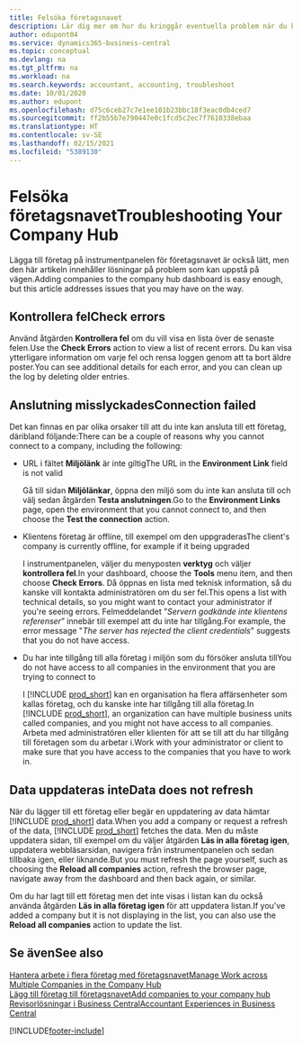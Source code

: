 ```yaml
---
title: Felsöka företagsnavet
description: Lär dig mer om hur du kringgår eventuella problem när du kör företagsnavet i Dynamics 365 Business Central för att hantera arbete i flera olika företag.
author: edupont04
ms.service: dynamics365-business-central
ms.topic: conceptual
ms.devlang: na
ms.tgt_pltfrm: na
ms.workload: na
ms.search.keywords: accountant, accounting, troubleshoot
ms.date: 10/01/2020
ms.author: edupont
ms.openlocfilehash: d75c6ceb27c7e1ee101b23bbc18f3eac0db4ced7
ms.sourcegitcommit: ff2b55b7e790447e0c1fcd5c2ec7f7610338ebaa
ms.translationtype: HT
ms.contentlocale: sv-SE
ms.lasthandoff: 02/15/2021
ms.locfileid: "5389130"
---
```

# <a name="troubleshooting-your-company-hub"></a><span data-ttu-id="fee97-103">Felsöka företagsnavet</span><span class="sxs-lookup"><span data-stu-id="fee97-103">Troubleshooting Your Company Hub</span></span>

<span data-ttu-id="fee97-104">Lägga till företag på instrumentpanelen för företagsnavet är också lätt, men den här artikeln innehåller lösningar på problem som kan uppstå på vägen.</span><span class="sxs-lookup"><span data-stu-id="fee97-104">Adding companies to the company hub dashboard is easy enough, but this article addresses issues that you may have on the way.</span></span>  

## <a name="check-errors"></a><span data-ttu-id="fee97-105">Kontrollera fel</span><span class="sxs-lookup"><span data-stu-id="fee97-105">Check errors</span></span>

<span data-ttu-id="fee97-106">Använd åtgärden **Kontrollera fel** om du vill visa en lista över de senaste felen.</span><span class="sxs-lookup"><span data-stu-id="fee97-106">Use the **Check Errors** action to view a list of recent errors.</span></span> <span data-ttu-id="fee97-107">Du kan visa ytterligare information om varje fel och rensa loggen genom att ta bort äldre poster.</span><span class="sxs-lookup"><span data-stu-id="fee97-107">You can see additional details for each error, and you can clean up the log by deleting older entries.</span></span>  

## <a name="connection-failed"></a><span data-ttu-id="fee97-108">Anslutning misslyckades</span><span class="sxs-lookup"><span data-stu-id="fee97-108">Connection failed</span></span>

<span data-ttu-id="fee97-109">Det kan finnas en par olika orsaker till att du inte kan ansluta till ett företag, däribland följande:</span><span class="sxs-lookup"><span data-stu-id="fee97-109">There can be a couple of reasons why you cannot connect to a company, including the following:</span></span>

- <span data-ttu-id="fee97-110">URL i fältet **Miljölänk** är inte giltig</span><span class="sxs-lookup"><span data-stu-id="fee97-110">The URL in the **Environment Link** field is not valid</span></span>  

  <span data-ttu-id="fee97-111">Gå till sidan **Miljölänkar**, öppna den miljö som du inte kan ansluta till och välj sedan åtgärden **Testa anslutningen**.</span><span class="sxs-lookup"><span data-stu-id="fee97-111">Go to the **Environment Links** page, open the environment that you cannot connect to, and then choose the **Test the connection** action.</span></span>  
- <span data-ttu-id="fee97-112">Klientens företag är offline, till exempel om den uppgraderas</span><span class="sxs-lookup"><span data-stu-id="fee97-112">The client's company is currently offline, for example if it being upgraded</span></span>

  <span data-ttu-id="fee97-113">I instrumentpanelen, väljer du menyposten **verktyg** och väljer **kontrollera fel**.</span><span class="sxs-lookup"><span data-stu-id="fee97-113">In your dashboard, choose the **Tools** menu item, and then choose **Check Errors**.</span></span> <span data-ttu-id="fee97-114">Då öppnas en lista med teknisk information, så du kanske vill kontakta administratören om du ser fel.</span><span class="sxs-lookup"><span data-stu-id="fee97-114">This opens a list with technical details, so you might want to contact your administrator if you're seeing errors.</span></span> <span data-ttu-id="fee97-115">Felmeddelandet ”*Servern godkände inte klientens referenser*” innebär till exempel att du inte har tillgång.</span><span class="sxs-lookup"><span data-stu-id="fee97-115">For example, the error message "*The server has rejected the client credentials*" suggests that you do not have access.</span></span>  
- <span data-ttu-id="fee97-116">Du har inte tillgång till alla företag i miljön som du försöker ansluta till</span><span class="sxs-lookup"><span data-stu-id="fee97-116">You do not have access to all companies in the environment that you are trying to connect to</span></span>

  <span data-ttu-id="fee97-117">I [!INCLUDE [prod_short](includes/prod_short.md)] kan en organisation ha flera affärsenheter som kallas företag, och du kanske inte har tillgång till alla företag.</span><span class="sxs-lookup"><span data-stu-id="fee97-117">In [!INCLUDE [prod_short](includes/prod_short.md)], an organization can have multiple business units called companies, and you might not have access to all companies.</span></span> <span data-ttu-id="fee97-118">Arbeta med administratören eller klienten för att se till att du har tillgång till företagen som du arbetar i.</span><span class="sxs-lookup"><span data-stu-id="fee97-118">Work with your administrator or client to make sure that you have access to the companies that you have to work in.</span></span>  

## <a name="data-does-not-refresh"></a><span data-ttu-id="fee97-119">Data uppdateras inte</span><span class="sxs-lookup"><span data-stu-id="fee97-119">Data does not refresh</span></span>

<span data-ttu-id="fee97-120">När du lägger till ett företag eller begär en uppdatering av data hämtar [!INCLUDE [prod_short](includes/prod_short.md)] data.</span><span class="sxs-lookup"><span data-stu-id="fee97-120">When you add a company or request a refresh of the data, [!INCLUDE [prod_short](includes/prod_short.md)] fetches the data.</span></span> <span data-ttu-id="fee97-121">Men du måste uppdatera sidan, till exempel om du väljer åtgärden **Läs in alla företag igen**, uppdatera webbläsarsidan, navigera från instrumentpanelen och sedan tillbaka igen, eller liknande.</span><span class="sxs-lookup"><span data-stu-id="fee97-121">But you must refresh the page yourself, such as choosing the **Reload all companies** action, refresh the browser page, navigate away from the dashboard and then back again, or similar.</span></span>  

<span data-ttu-id="fee97-122">Om du har lagt till ett företag men det inte visas i listan kan du också använda åtgärden **Läs in alla företag igen** för att uppdatera listan.</span><span class="sxs-lookup"><span data-stu-id="fee97-122">If you've added a company but it is not displaying in the list, you can also use the **Reload all companies** action to update the list.</span></span>

## <a name="see-also"></a><span data-ttu-id="fee97-123">Se även</span><span class="sxs-lookup"><span data-stu-id="fee97-123">See also</span></span>

[<span data-ttu-id="fee97-124">Hantera arbete i flera företag med företagsnavet</span><span class="sxs-lookup"><span data-stu-id="fee97-124">Manage Work across Multiple Companies in the Company Hub</span></span>](company-hub.md)  
[<span data-ttu-id="fee97-125">Lägg till företag till företagsnavet</span><span class="sxs-lookup"><span data-stu-id="fee97-125">Add companies to your company hub</span></span>](company-hub-add-company.md)  
[<span data-ttu-id="fee97-126">Revisorlösningar i Business Central</span><span class="sxs-lookup"><span data-stu-id="fee97-126">Accountant Experiences in Business Central</span></span>](finance-accounting.md)  


[!INCLUDE[footer-include](includes/footer-banner.md)]